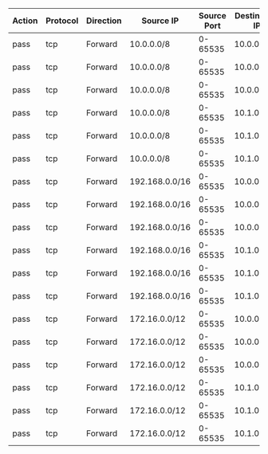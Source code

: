 | Action | Protocol | Direction | Source IP | Source Port | Destination IP | Destination Port | Description | Options |
|--------|----------|-----------|-----------|-------------|----------------|------------------|-------------|---------|
| pass | tcp | Forward | 10.0.0.0/8 | 0-65535 | 10.0.0.0/24 | 80 | Allow GitHub | priority=1, sid=1 |
| pass | tcp | Forward | 10.0.0.0/8 | 0-65535 | 10.0.0.0/24 | 443 | Allow GitHub | priority=1, sid=1 |
| pass | tcp | Forward | 10.0.0.0/8 | 0-65535 | 10.0.0.0/24 | 22 | Allow GitHub | priority=1, sid=1 |
| pass | tcp | Forward | 10.0.0.0/8 | 0-65535 | 10.1.0.0/24 | 80 | Allow GitHub | priority=1, sid=1 |
| pass | tcp | Forward | 10.0.0.0/8 | 0-65535 | 10.1.0.0/24 | 443 | Allow GitHub | priority=1, sid=1 |
| pass | tcp | Forward | 10.0.0.0/8 | 0-65535 | 10.1.0.0/24 | 22 | Allow GitHub | priority=1, sid=1 |
| pass | tcp | Forward | 192.168.0.0/16 | 0-65535 | 10.0.0.0/24 | 80 | Allow GitHub | priority=1, sid=1 |
| pass | tcp | Forward | 192.168.0.0/16 | 0-65535 | 10.0.0.0/24 | 443 | Allow GitHub | priority=1, sid=1 |
| pass | tcp | Forward | 192.168.0.0/16 | 0-65535 | 10.0.0.0/24 | 22 | Allow GitHub | priority=1, sid=1 |
| pass | tcp | Forward | 192.168.0.0/16 | 0-65535 | 10.1.0.0/24 | 80 | Allow GitHub | priority=1, sid=1 |
| pass | tcp | Forward | 192.168.0.0/16 | 0-65535 | 10.1.0.0/24 | 443 | Allow GitHub | priority=1, sid=1 |
| pass | tcp | Forward | 192.168.0.0/16 | 0-65535 | 10.1.0.0/24 | 22 | Allow GitHub | priority=1, sid=1 |
| pass | tcp | Forward | 172.16.0.0/12 | 0-65535 | 10.0.0.0/24 | 80 | Allow GitHub | priority=1, sid=1 |
| pass | tcp | Forward | 172.16.0.0/12 | 0-65535 | 10.0.0.0/24 | 443 | Allow GitHub | priority=1, sid=1 |
| pass | tcp | Forward | 172.16.0.0/12 | 0-65535 | 10.0.0.0/24 | 22 | Allow GitHub | priority=1, sid=1 |
| pass | tcp | Forward | 172.16.0.0/12 | 0-65535 | 10.1.0.0/24 | 80 | Allow GitHub | priority=1, sid=1 |
| pass | tcp | Forward | 172.16.0.0/12 | 0-65535 | 10.1.0.0/24 | 443 | Allow GitHub | priority=1, sid=1 |
| pass | tcp | Forward | 172.16.0.0/12 | 0-65535 | 10.1.0.0/24 | 22 | Allow GitHub | priority=1, sid=1 |
